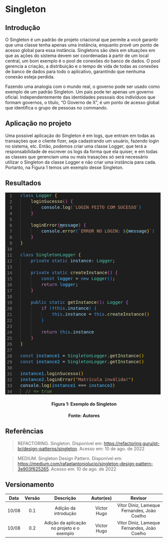# Singleton

## Introdução

O Singleton é um padrão de projeto criacional que permite a você garantir que uma classe tenha apenas uma instância, enquanto provê um ponto de acesso global para essa instância. Singletons são úteis em situações em que as ações do sistema devem ser coordenadas à partir de um local central, um bom exemplo é o pool de conexões do banco de dados. O pool gerencia a criação, a distribuição e o tempo de vida de todas as conexões de banco de dados para todo o aplicativo, garantindo que nenhuma conexão esteja perdida.

Fazendo uma analogia com o mundo real, o governo pode ser usado como exemplo de um padrão Singleton. Um país pode ter apenas um governo oficial. Independentemente das identidades pessoais dos indivíduos que formam governos, o título, “O Governo de X”, é um ponto de acesso global que identifica o grupo de pessoas no commando.

## Aplicação no projeto

Uma possível aplicação do Singleton é em logs, que entram em todas as transações que o cliente fizer, seja cadastrando um usuário, fazendo login no sistema, etc. Então, podemos criar uma classe Logger, que terá a responsabilidade de escrever os logs da forma que ela quiser, e em todas as classes que gerenciam uma ou mais trasações só será necessário utilizar o Singleton da classe Logger e não criar uma instância para cada. Portanto, na Figura 1 temos um exemplo desse Singleton.

## Resultados

![Singleton](../assets/img/singleton.png)

<h4 align = "center">Figura 1: Exemplo do Singleton</h6>
<h4 align = "center">Fonte: Autores</h6>

## Referências

> REFACTORING. Singleton. Disponível em: <https://refactoring.guru/pt-br/design-patterns/singleton>. Acesso em: 10 de ago. de 2022

> MEDIUM. Singleton Design Pattern. Disponível em: <https://medium.com/rafaelantoniolucio/singleton-design-pattern-3e903f625265>. Acesso em: 10 de ago. de 2022

## Versionamento

| Data  | Versão |                 Descrição                  |  Autor(es)  |            Revisor                          |
| :---: | :----: | :----------------------------------------: | :---------: | :-----------------------------------------: |
| 10/08 |  0.1   |            Adição da introdução            | Victor Hugo | Vitor Diniz, Lameque Fernandes, João Coelho |
| 10/08 |  0.2   | Adição da aplicação no projeto e o exemplo | Victor Hugo | Vitor Diniz, Lameque Fernandes, João Coelho |

